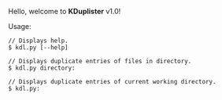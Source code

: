 Hello, welcome to **KDuplister** v1.0!

Usage:

```
// Displays help.
$ kdl.py [--help]

// Displays duplicate entries of files in directory.
$ kdl.py directory:

// Displays duplicate entries of current working directory.
$ kdl.py:
```